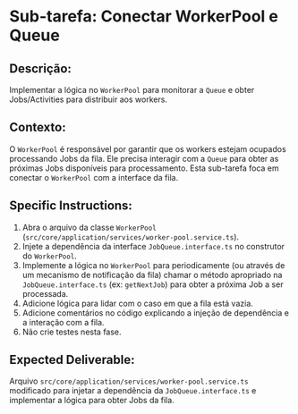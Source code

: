 # Sub-tarefa: Conectar WorkerPool e Queue

## Descrição:

Implementar a lógica no `WorkerPool` para monitorar a `Queue` e obter Jobs/Activities para distribuir aos workers.

## Contexto:

O `WorkerPool` é responsável por garantir que os workers estejam ocupados processando Jobs da fila. Ele precisa interagir com a `Queue` para obter as próximas Jobs disponíveis para processamento. Esta sub-tarefa foca em conectar o `WorkerPool` com a interface da fila.

## Specific Instructions:

1. Abra o arquivo da classe `WorkerPool` (`src/core/application/services/worker-pool.service.ts`).
2. Injete a dependência da interface `JobQueue.interface.ts` no construtor do `WorkerPool`.
3. Implemente a lógica no `WorkerPool` para periodicamente (ou através de um mecanismo de notificação da fila) chamar o método apropriado na `JobQueue.interface.ts` (ex: `getNextJob`) para obter a próxima Job a ser processada.
4. Adicione lógica para lidar com o caso em que a fila está vazia.
5. Adicione comentários no código explicando a injeção de dependência e a interação com a fila.
6. Não crie testes nesta fase.

## Expected Deliverable:

Arquivo `src/core/application/services/worker-pool.service.ts` modificado para injetar a dependência da `JobQueue.interface.ts` e implementar a lógica para obter Jobs da fila.
